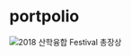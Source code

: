 # portpolio

![2018 산학융합 Festival 총장상](https://user-images.githubusercontent.com/81081774/114704403-85f8dd80-9d61-11eb-9599-d1322bab239f.jpg)
